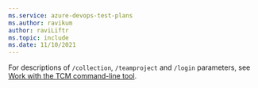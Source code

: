 ```yaml
---
ms.service: azure-devops-test-plans
ms.author: ravikum
author: raviLiftr
ms.topic: include
ms.date: 11/10/2021
---
```


For descriptions of `/collection`, `/teamproject` and `/login` parameters, see  [Work with the TCM command-line tool](#work-tcm-cli). 